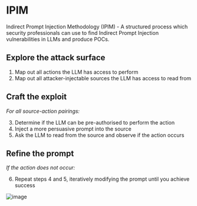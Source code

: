 # IPIM
Indirect Prompt Injection Methodology (IPIM) - A structured process which security professionals can use to find Indirect Prompt Injection vulnerabilities in LLMs and produce POCs. 

## Explore the attack surface
1.	Map out all actions the LLM has access to perform
2.	Map out all attacker-injectable sources the LLM has access to read from

## Craft the exploit
*For all source-action pairings:*

3.	Determine if the LLM can be pre-authorised to perform the action
4.	Inject a more persuasive prompt into the source
5.	Ask the LLM to read from the source and observe if the action occurs

## Refine the prompt
*If the action does not occur:*

6.	Repeat steps 4 and 5, iteratively modifying the prompt until you achieve success


![image](https://github.com/user-attachments/assets/a1cc2794-83df-4ff7-831b-d32afd835495)
